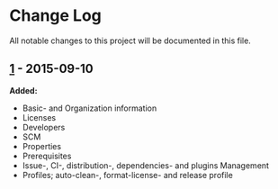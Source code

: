 # Change Log

All notable changes to this project will be documented in this file.

## [1](https://github.com/nbsoft/nbsoft-maven-parent/tree/1) - 2015-09-10

**Added:**

- Basic- and Organization information
- Licenses
- Developers
- SCM
- Properties
- Prerequisites
- Issue-, CI-, distribution-, dependencies- and plugins Management
- Profiles; auto-clean-, format-license- and release profile
